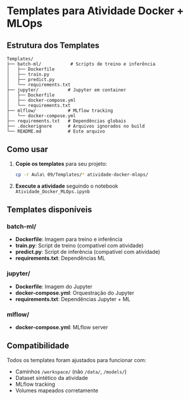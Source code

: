 # Templates para Atividade Docker + MLOps

## Estrutura dos Templates

```
Templates/
├── batch-ml/           # Scripts de treino e inferência
│   ├── Dockerfile
│   ├── train.py
│   ├── predict.py
│   └── requirements.txt
├── jupyter/           # Jupyter em container
│   ├── Dockerfile
│   ├── docker-compose.yml
│   └── requirements.txt
├── mlflow/            # MLflow tracking
│   └── docker-compose.yml
├── requirements.txt   # Dependências globais
├── .dockerignore      # Arquivos ignorados no build
└── README.md          # Este arquivo
```

## Como usar

1. **Copie os templates** para seu projeto:
   ```bash
   cp -r Aula\ 09/Templates/* atividade-docker-mlops/
   ```

2. **Execute a atividade** seguindo o notebook `Atividade_Docker_MLOps.ipynb`

## Templates disponíveis

### batch-ml/
- **Dockerfile**: Imagem para treino e inferência
- **train.py**: Script de treino (compatível com atividade)
- **predict.py**: Script de inferência (compatível com atividade)
- **requirements.txt**: Dependências ML

### jupyter/
- **Dockerfile**: Imagem do Jupyter
- **docker-compose.yml**: Orquestração do Jupyter
- **requirements.txt**: Dependências Jupyter + ML

### mlflow/
- **docker-compose.yml**: MLflow server

## Compatibilidade

Todos os templates foram ajustados para funcionar com:
- Caminhos `/workspace/` (não `/data/`, `/models/`)
- Dataset sintético da atividade
- MLflow tracking
- Volumes mapeados corretamente
